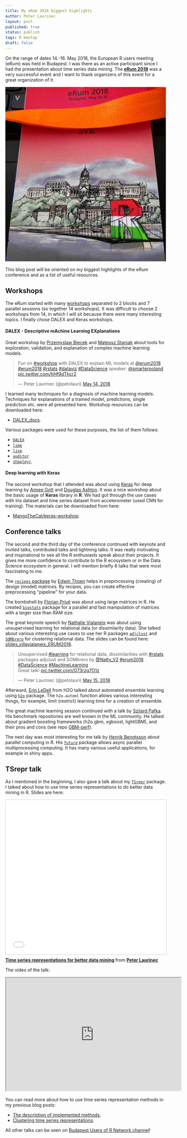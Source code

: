 ```yaml
---
title: My eRum 2018 biggest highlights
author: Peter Laurinec
layout: post
published: true
status: publish
tags: R meetup
draft: false
---
```

 

 
On the range of dates 14.-16. May 2018, the European R users meeting (eRum) was held in Budapest. I was there as an active participant since I had the presentation about time series data mining. The [**eRum 2018**](http://2018.erum.io/) was a very successful event and I want to thank organizers of this event for a great organization of it.
 
![](/images/post_9/erum_e.jpg)
 
This blog post will be oriented on my biggest highlights of the eRum conference and as a list of useful resources.
 
## Workshops
 
The eRum started with many [workshops](http://2018.erum.io/#workshop-tutors) separated to 2 blocks and 7 parallel sessions (so together 14 workshops). It was difficult to choose 2 workshops from 14, in which I will sit because there were many interesting topics. I finally chose DALEX and Keras workshops.
 
#### DALEX - Descriptive mAchine Learning EXplanations
 
Great workshop by [Przemyslaw Biecek](https://github.com/pbiecek) and [Mateusz Staniak](https://github.com/mstaniak) about tools for exploration, validation, and explanation of complex machine learning models.
 
<blockquote class="twitter-tweet"><p lang="en" dir="ltr">Fun on <a href="https://twitter.com/hashtag/workshop?src=hash&amp;ref_src=twsrc%5Etfw">#workshop</a> with DALEX to explain ML models at <a href="https://twitter.com/erum2018?ref_src=twsrc%5Etfw">@erum2018</a> <a href="https://twitter.com/hashtag/erum2018?src=hash&amp;ref_src=twsrc%5Etfw">#erum2018</a> <a href="https://twitter.com/hashtag/rstats?src=hash&amp;ref_src=twsrc%5Etfw">#rstats</a> <a href="https://twitter.com/hashtag/dataviz?src=hash&amp;ref_src=twsrc%5Etfw">#dataviz</a> <a href="https://twitter.com/hashtag/DataScience?src=hash&amp;ref_src=twsrc%5Etfw">#DataScience</a> speaker: <a href="https://twitter.com/smarterpoland?ref_src=twsrc%5Etfw">@smarterpoland</a> <a href="https://t.co/hHf9dThcr2">pic.twitter.com/hHf9dThcr2</a></p>&mdash; Peter Laurinec (@petolauri) <a href="https://twitter.com/petolauri/status/995942420914343936?ref_src=twsrc%5Etfw">May 14, 2018</a></blockquote> <script async src="https://platform.twitter.com/widgets.js" charset="utf-8"></script>
 
I learned many techniques for a diagnosis of machine learning models. Techniques for explanations of a trained model, predictions, single prediction etc. were all presented here. Workshop resources can be downloaded here:
 
 * [DALEX_docs](https://github.com/pbiecek/DALEX_docs/tree/master/workshops/eRum2018).
 
Various packages were used for these purposes, the list of them follows:
 
 * [`DALEX`](https://cran.r-project.org/package=DALEX)
 * [`lime`](https://cran.r-project.org/package=lime)
 * [`live`](https://cran.r-project.org/package=live)
 * [`auditor`](https://cran.r-project.org/package=auditor)
 * [`shapleyr`](https://github.com/redichh/ShapleyR).
 
#### Deep learning with Keras
 
The second workshop that I attended was about using [Keras](https://cran.r-project.org/package=keras) for deep learning by [Aimee Gott](https://github.com/aimeegott) and [Douglas Ashton](https://github.com/dougmet). It was a nice workshop about the basic usage of **Keras** library in **R**. We had got through the use cases with Iris dataset and time series dataset from accelerometer (used CNN for training). The materials can be downloaded from here:
 
 * [MangoTheCat/keras-workshop](https://github.com/MangoTheCat/keras-workshop).
 
## Conference talks
 
The second and the third day of the conference continued with keynote and invited talks, contributed talks and lightning talks. It was really motivating and inspirational to see all the R enthusiasts speak about their projects. It gives me more confidence to contribute to the R ecosystem or in the Data Science ecosystem in general. I will mention briefly 6 talks that were most fascinating to me.
 
The [`recipes` package](https://cran.r-project.org/package=recipes) by [Edwin Thoen](https://github.com/topepo) helps in preprocessing (creating) of design (model) matrices. By recipes, you can create effective preprocessing "pipeline" for your data.
 
The bombshell by [Florian Privé](https://github.com/privefl) was about using large matrices in R. He created [`bigstats`](https://github.com/privefl/bigstatsr) package for a parallel and fast manipulation of matrices with a larger size than RAM size.
 
The great keynote speech by [Nathalie Vialaneix](https://github.com/tuxette) was about using unsupervised learning for relational data (or dissimilarity data). She talked about various interesting use cases to use her R packages [`adjclust`](https://cran.r-project.org/package=adjclust) and [`SOMbrero`](https://cran.r-project.org/package=SOMbrero) for clustering relational data. The slides can be found here: [slides_villavialaneix_ERUM2018](http://www.nathalievilla.org/doc/pdf/slides_villavialaneix_ERUM2018.pdf).
 
<blockquote class="twitter-tweet"><p lang="en" dir="ltr">Unsupervised <a href="https://twitter.com/hashtag/learning?src=hash&amp;ref_src=twsrc%5Etfw">#learning</a> for relational data, dissimilarities with <a href="https://twitter.com/hashtag/rstats?src=hash&amp;ref_src=twsrc%5Etfw">#rstats</a> packages adjclust and SOMbrero by <a href="https://twitter.com/Natty_V2?ref_src=twsrc%5Etfw">@Natty_V2</a> <a href="https://twitter.com/hashtag/erum2018?src=hash&amp;ref_src=twsrc%5Etfw">#erum2018</a> <a href="https://twitter.com/hashtag/DataScience?src=hash&amp;ref_src=twsrc%5Etfw">#DataScience</a> <a href="https://twitter.com/hashtag/MachineLearning?src=hash&amp;ref_src=twsrc%5Etfw">#MachineLearning</a><br>Great talk! <a href="https://t.co/O73rzg7O1z">pic.twitter.com/O73rzg7O1z</a></p>&mdash; Peter Laurinec (@petolauri) <a href="https://twitter.com/petolauri/status/996363514796179458?ref_src=twsrc%5Etfw">May 15, 2018</a></blockquote> <script async src="https://platform.twitter.com/widgets.js" charset="utf-8"></script>
 
Afterward, [Erin LeDell](https://github.com/ledell) from H2O talked about automated ensemble learning using [`h2o`](https://cran.r-project.org/package=h2o) package. The `h2o.automl` function allows various interesting things, for example, limit (restrict) learning time for a creation of ensemble.
 
The great machine learning session continued with a talk by [Szilard Pafka](https://github.com/szilard). His benchmark repositories are well known in the ML community. He talked about gradient boosting frameworks (h2o.gbm, xgboost, lightGBM), and their pros and cons (see repo [GBM-perf](https://github.com/szilard/GBM-perf)).
 
The next day was most interesting for me talk by [Henrik Bengtsson](https://github.com/HenrikBengtsson) about parallel computing in R. His [`future`](https://cran.r-project.org/package=future) package allows async parallel multiprocessing computing. It has many various useful applications, for example in shiny apps.
 
## TSrepr talk
 
As I mentioned in the beginning, I also gave a talk about my [`TSrepr`](https://cran.r-project.org/package=TSrepr) package. I talked about how to use time series representations to do better data mining in R. Slides are here:
 
<iframe src="//www.slideshare.net/slideshow/embed_code/key/41sdTgeikC6Lzj" width="595" height="485" frameborder="0" marginwidth="0" marginheight="0" scrolling="no" style="border:1px solid #CCC; border-width:1px; margin-bottom:5px; max-width: 100%;" allowfullscreen> </iframe> <div style="margin-bottom:5px"> <strong> <a href="//www.slideshare.net/PeterLaurinec/time-series-representations-for-better-data-mining" title="Time series representations for better data mining" target="_blank">Time series representations for better data mining</a> </strong> from <strong><a href="https://www.slideshare.net/PeterLaurinec" target="_blank">Peter Laurinec</a></strong> </div>
 
The video of the talk:
 
<iframe width="550" height="355"
src="https://youtube.com/embed/U5MFJFi4xsE">
</iframe>
 
You can read more about how to use time series representation methods in my previous blog posts:
 
 * [The description of implemented methods](https://petolau.github.io/TSrepr-time-series-representations/),
 * [Clustering time series representations](https://petolau.github.io/TSrepr-clustering-time-series-representations/).
 
All other talks can be seen on [Budapest Users of R Network channel](https://www.youtube.com/channel/UCTd4P_zVgCjZyCiXWOz1o0Q/videos)!

